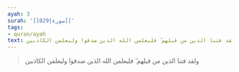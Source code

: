 ```yaml
---
ayah: 3
surah: '[[029|سورة]]'
tags:
- quran/ayah
text: ولقد فتنا الذين من قبلهم ۖ فليعلمن الله الذين صدقوا وليعلمن الكاذبين
---
```

> ولقد فتنا الذين من قبلهم ۖ فليعلمن الله الذين صدقوا وليعلمن الكاذبين
